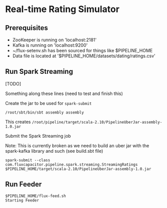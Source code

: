 # Real-time Rating Simulator

## Prerequisites
* ZooKeeper is running on 'localhost:2181'
* Kafka is running on 'localhost:9200' 
* ~/flux-setenv.sh has been sourced for things like $PIPELINE_HOME
* Data file is located at '$PIPELINE_HOME/datasets/dating/ratings.csv' 

## Run Spark Streaming
[TODO]

Something along these lines (need to test and finish this)

Create the jar to be used for `spark-submit`

```
/root/sbt/bin/sbt assembly assembly
```
This creates `/root/pipeline/target/scala-2.10/PipelineUberJar-assembly-1.0.jar`

Submit the Spark Streaming job

Note:  This is currently broken as we need to build an uber jar with the spark-kafka library and such (see build.sbt file)
```
spark-submit --class com.fluxcapacitor.pipeline.spark.streaming.StreamingRatings $PIPELINE_HOME/target/scala-2.10/PipelineUberJar-assembly-1.0.jar
```

## Run Feeder
```
$PIPELINE_HOME/flux-feed.sh
Starting Feeder
```
